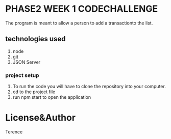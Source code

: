 # PHASE2 WEEK 1 CODECHALLENGE
The program is meant to allow a person to add a transactionto the list.
## technologies used
1. node
2. git
3. JSON Server
### project setup
1. To run the code you will have to clone the repository into your computer.
2. cd to the project file
3. run npm start to open the application

# License&Author
Terence
